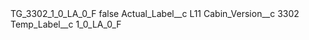 <?xml version="1.0" encoding="UTF-8"?>
<CustomMetadata xmlns="http://soap.sforce.com/2006/04/metadata" xmlns:xsi="http://www.w3.org/2001/XMLSchema-instance" xmlns:xsd="http://www.w3.org/2001/XMLSchema">
    <label>TG_3302_1_0_LA_0_F</label>
    <protected>false</protected>
    <values>
        <field>Actual_Label__c</field>
        <value xsi:type="xsd:string">L11</value>
    </values>
    <values>
        <field>Cabin_Version__c</field>
        <value xsi:type="xsd:string">3302</value>
    </values>
    <values>
        <field>Temp_Label__c</field>
        <value xsi:type="xsd:string">1_0_LA_0_F</value>
    </values>
</CustomMetadata>
